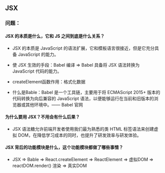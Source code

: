## JSX
### 问题：
#### JSX 的本质是什么，它和 JS 之间到底是什么关系？

- JSX 的本质是 JavaScript 的语法扩展，它和模板语言很接近，但是它充分具备 JavaScript 的能力。

- 使 JSX 生效的手段：Babel 编译 => Babel 具备将 JSX 语法转换为 JavaScript 代码的能力。

- createElement函数作用：格式化数据

- 什么是Bable：Babel 是一个工具链，主要用于将 ECMAScript 2015+ 版本的代码转换为向后兼容的 JavaScript 语法，以便能够运行在当前和旧版本的浏览器或其他环境中。—— Babel 官网

#### 为什么要用 JSX？不用会有什么后果？

- JSX 语法糖允许前端开发者使用我们最为熟悉的类 HTML 标签语法来创建虚拟 DOM，在降低学习成本的同时，也提升了研发效率与研发体验。

#### JSX 背后的功能模块是什么，这个功能模块都做了哪些事情？

- JSX => Bable => React.createElement => ReactElement => 虚拟DOM => reactDOM.render() 渲染 => 真实DOM